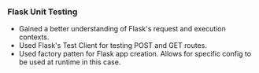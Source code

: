 ### Flask Unit Testing

* Gained a better understanding of Flask's request and execution contexts. 
* Used Flask's Test Client for testing POST and GET routes.
* Used factory patten for Flask app creation. Allows for specific config to be used at runtime in this case. 